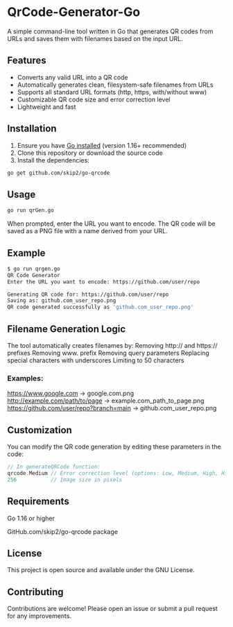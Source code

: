 # QrCode-Generator-Go

A simple command-line tool written in Go that generates QR codes from URLs and saves them with filenames based on the input URL.

## Features

- Converts any valid URL into a QR code
- Automatically generates clean, filesystem-safe filenames from URLs
- Supports all standard URL formats (http, https, with/without www)
- Customizable QR code size and error correction level
- Lightweight and fast

## Installation

1. Ensure you have [Go installed](https://golang.org/doc/install) (version 1.16+ recommended)
2. Clone this repository or download the source code
3. Install the dependencies:

```bash
go get github.com/skip2/go-qrcode
````
## Usage

```bash
go run qrGen.go
```
When prompted, enter the URL you want to encode. The QR code will be saved as a PNG file with a name derived from your URL.

## Example
```bash
$ go run qrgen.go
QR Code Generator
Enter the URL you want to encode: https://github.com/user/repo

Generating QR code for: https://github.com/user/repo
Saving as: github.com_user_repo.png
QR code generated successfully as 'github.com_user_repo.png'
```

## Filename Generation Logic

The tool automatically creates filenames by:
Removing http:// and https:// prefixes
Removing www. prefix
Removing query parameters
Replacing special characters with underscores
Limiting to 50 characters

### Examples:

https://www.google.com → google.com.png
http://example.com/path/to/page → example.com_path_to_page.png
https://github.com/user/repo?branch=main → github.com_user_repo.png

## Customization
You can modify the QR code generation by editing these parameters in the code:

```go
// In generateQRCode function:
qrcode.Medium // Error correction level (options: Low, Medium, High, Highest)
256           // Image size in pixels
```
## Requirements

Go 1.16 or higher

GitHub.com/skip2/go-qrcode package

## License

This project is open source and available under the GNU License.

## Contributing
Contributions are welcome! Please open an issue or submit a pull request for any improvements.



